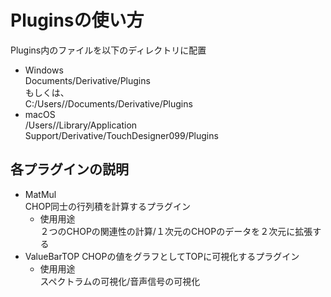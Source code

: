# Pluginsの使い方
Plugins内のファイルを以下のディレクトリに配置  
- Windows  
	Documents/Derivative/Plugins  
	もしくは、  
	C:/Users/<username>/Documents/Derivative/Plugins  
- macOS  
	/Users/<username>/Library/Application Support/Derivative/TouchDesigner099/Plugins  

## 各プラグインの説明
- MatMul  
	CHOP同士の行列積を計算するプラグイン  
	- 使用用途  
		２つのCHOPの関連性の計算/１次元のCHOPのデータを２次元に拡張する
- ValueBarTOP
	CHOPの値をグラフとしてTOPに可視化するプラグイン  
	- 使用用途  
		スペクトラムの可視化/音声信号の可視化  

